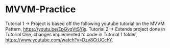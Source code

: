 # MVVM-Practice
Tutorial 1 -> Project is based off the following youtube tutorial on the MVVM Pattern, https://youtu.be/EpGvqVtSYjs.
Tutorial 2 -> Extends project done in Tutorial One, changes implemented to code in Tutorial 1 folder, https://www.youtube.com/watch?v=Dzv8CtUCchY.
